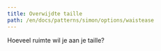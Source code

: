 ```yaml
---
title: Overwijdte taille
path: /en/docs/patterns/simon/options/waistease
---
```


Hoeveel ruimte wil je aan je taille?